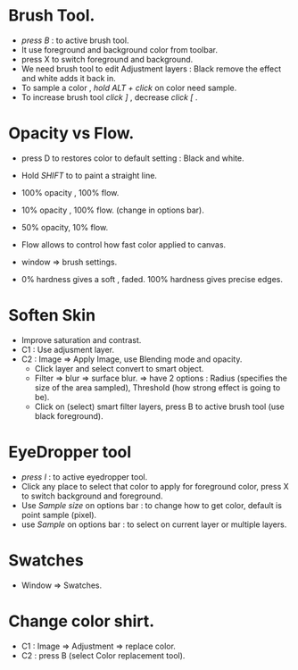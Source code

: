 # Brush Tool.
- _press B_ : to active brush tool.
- It use foreground and background color from toolbar.
- press X to switch foreground and background.
- We need brush tool to edit Adjustment layers :  Black remove the effect and white adds it back in.
- To sample a color , _hold ALT + click_ on color need sample.
- To increase brush tool _click ]_ , decrease _click [_  .

# Opacity vs Flow.
- press D to restores color to default setting : Black and white.
- Hold _SHIFT_ to to paint a straight line.
- 100% opacity , 100% flow.
- 10% opacity , 100% flow. (change in options bar).
- 50% opacity, 10% flow.
- Flow allows to control how fast color applied to canvas.

- window => brush settings.
- 0% hardness gives a soft , faded. 100% hardness gives precise edges.

# Soften Skin
- Improve saturation and contrast.
- C1 : Use adjusment layer.
- C2 : Image => Apply Image, use Blending mode and opacity.
  +  Click layer and select convert to smart object.
  +  Filter => blur => surface blur. => have 2 options :  Radius (specifies the size of the area sampled), Threshold (how strong effect is going to be).
  +  Click on (select) smart filter layers, press B to active brush tool (use black foreground).

# EyeDropper tool
- _press I_ : to active eyedropper tool.
- Click any place to select that color to apply for foreground color, press X to switch background and foreground.
- Use _Sample size_ on options bar : to change how to get color, default is point sample (pixel).
- use _Sample_ on options bar : to select on current layer or multiple layers.

# Swatches 
- Window => Swatches.

# Change color shirt.
- C1 : Image => Adjustment => replace color.
- C2 : press B (select Color replacement tool).

